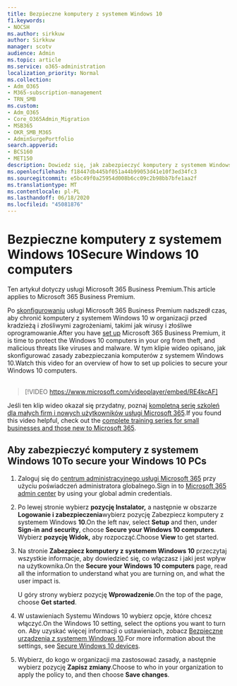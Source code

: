 ```yaml
---
title: Bezpieczne komputery z systemem Windows 10
f1.keywords:
- NOCSH
ms.author: sirkkuw
author: Sirkkuw
manager: scotv
audience: Admin
ms.topic: article
ms.service: o365-administration
localization_priority: Normal
ms.collection:
- Adm_O365
- M365-subscription-management
- TRN_SMB
ms.custom:
- Adm_O365
- Core_O365Admin_Migration
- MSB365
- OKR_SMB_M365
- AdminSurgePortfolio
search.appverid:
- BCS160
- MET150
description: Dowiedz się, jak zabezpieczyć komputery z systemem Windows 10 po skonfigurowaniu usługi Microsoft 365 Business Premium.
ms.openlocfilehash: f18447db445bf051a44b99053d41e10f3ed34fc3
ms.sourcegitcommit: e5bc49f0a25954d008b6cc09c2b98bb7bfe1aa2f
ms.translationtype: MT
ms.contentlocale: pl-PL
ms.lasthandoff: 06/18/2020
ms.locfileid: "45081876"
---
```

# <a name="secure-windows-10-computers"></a><span data-ttu-id="f7948-103">Bezpieczne komputery z systemem Windows 10</span><span class="sxs-lookup"><span data-stu-id="f7948-103">Secure Windows 10 computers</span></span>

<span data-ttu-id="f7948-104">Ten artykuł dotyczy usługi Microsoft 365 Business Premium.</span><span class="sxs-lookup"><span data-stu-id="f7948-104">This article applies to Microsoft 365 Business Premium.</span></span>

<span data-ttu-id="f7948-105">Po [skonfigurowaniu](set-up.md) usługi Microsoft 365 Business Premium nadszedł czas, aby chronić komputery z systemem Windows 10 w organizacji przed kradzieżą i złośliwymi zagrożeniami, takimi jak wirusy i złośliwe oprogramowanie.</span><span class="sxs-lookup"><span data-stu-id="f7948-105">After you have [set up](set-up.md) Microsoft 365 Business Premium, it is time to protect the Windows 10 computers in your org from theft, and malicious threats like viruses and malware.</span></span>
<span data-ttu-id="f7948-106">W tym klipie wideo opisano, jak skonfigurować zasady zabezpieczania komputerów z systemem Windows 10.</span><span class="sxs-lookup"><span data-stu-id="f7948-106">Watch this video for an overview of how to set up policies to secure your Windows 10 computers.</span></span><br><br>

> [!VIDEO https://www.microsoft.com/videoplayer/embed/RE4kcAF] 

<span data-ttu-id="f7948-107">Jeśli ten klip wideo okazał się przydatny, poznaj [kompletną serię szkoleń dla małych firm i nowych użytkowników usługi Microsoft 365](https://support.microsoft.com/office/6ab4bbcd-79cf-4000-a0bd-d42ce4d12816).</span><span class="sxs-lookup"><span data-stu-id="f7948-107">If you found this video helpful, check out the [complete training series for small businesses and those new to Microsoft 365](https://support.microsoft.com/office/6ab4bbcd-79cf-4000-a0bd-d42ce4d12816).</span></span>

## <a name="to-secure-your-windows-10-pcs"></a><span data-ttu-id="f7948-108">Aby zabezpieczyć komputery z systemem Windows 10</span><span class="sxs-lookup"><span data-stu-id="f7948-108">To secure your Windows 10 PCs</span></span>

1. <span data-ttu-id="f7948-109">Zaloguj się do [centrum administracyjnego usługi Microsoft 365](https://admin.microsoft.com) przy użyciu poświadczeń administratora globalnego.</span><span class="sxs-lookup"><span data-stu-id="f7948-109">Sign in to [Microsoft 365 admin center](https://admin.microsoft.com) by using your global admin credentials.</span></span> 
2. <span data-ttu-id="f7948-110">Po lewej stronie wybierz **pozycję Instalator,** a następnie w obszarze **Logowanie i zabezpieczenia**wybierz pozycję Zabezpiecz komputery z systemem Windows **10**.</span><span class="sxs-lookup"><span data-stu-id="f7948-110">On the left nav, select **Setup** and then, under **Sign-in and security**, choose **Secure your Windows 10 computers**.</span></span> <span data-ttu-id="f7948-111">Wybierz **pozycję Widok,** aby rozpocząć.</span><span class="sxs-lookup"><span data-stu-id="f7948-111">Choose **View** to get started.</span></span>
3. <span data-ttu-id="f7948-112">Na stronie **Zabezpiecz komputery z systemem Windows 10** przeczytaj wszystkie informacje, aby dowiedzieć się, co włączasz i jaki jest wpływ na użytkownika.</span><span class="sxs-lookup"><span data-stu-id="f7948-112">On the **Secure your Windows 10 computers** page, read all the information to understand what you are turning on, and what the user impact is.</span></span>

    <span data-ttu-id="f7948-113">U góry strony wybierz pozycję **Wprowadzenie**.</span><span class="sxs-lookup"><span data-stu-id="f7948-113">On the top of the page, choose **Get started**.</span></span>

4. <span data-ttu-id="f7948-114">W ustawieniach Systemu Windows 10 wybierz opcje, które chcesz włączyć.</span><span class="sxs-lookup"><span data-stu-id="f7948-114">On the Windows 10 setting, select the options you want to turn on.</span></span> <span data-ttu-id="f7948-115">Aby uzyskać więcej informacji o ustawieniach, zobacz [Bezpieczne urządzenia z systemem Windows 10](secure-windows-10-devices.md).</span><span class="sxs-lookup"><span data-stu-id="f7948-115">For more information about the settings, see [Secure Windows 10 devices](secure-windows-10-devices.md).</span></span> 
5. <span data-ttu-id="f7948-116">Wybierz, do kogo w organizacji ma zastosować zasady, a następnie wybierz pozycję **Zapisz zmiany**.</span><span class="sxs-lookup"><span data-stu-id="f7948-116">Choose to who in your organization to apply the policy to, and then choose **Save changes**.</span></span>

